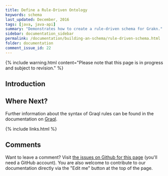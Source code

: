 ```yaml
---
title: Define a Rule-Driven Ontology
keywords: schema
last_updated: December, 2016
tags: [java, java-api]
summary: "Demonstrates how to create a rule-driven schema for Grakn."
sidebar: documentation_sidebar
permalink: /documentation/building-an-schema/rule-driven-schema.html
folder: documentation
comment_issue_id: 22
---
```


{% include warning.html content="Please note that this page is in progress and subject to revision." %}

<!--
description of their syntax, what is allowed in their conclusion and what is not, 
configuration options, whether to materialize or not
show configuration from both graql native syntax in shell, and graql java api, 
best practices
supported constructs-->


## Introduction

## Where Next?

Further information about the syntax of Graql rules can be found in the documentation on [Graql](../graql/graql-rules.html).
 
{% include links.html %}

## Comments
Want to leave a comment? Visit <a href="https://github.com/graknlabs/docs/issues/22" target="_blank">the issues on Github for this page</a> (you'll need a GitHub account). You are also welcome to contribute to our documentation directly via the "Edit me" button at the top of the page.